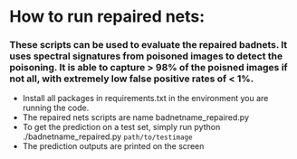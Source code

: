 # How to run repaired nets:

### These scripts can be used to evaluate the repaired badnets. It uses spectral signatures from poisoned images to detect the poisoning. It is able to capture > 98% of the poisned images if not all, with extremely low false positive rates of < 1%.

- Install all packages in requirements.txt in the environment you are running the code.
- The repaired nets scripts are name badnetname_repaired.py
- To get the prediction on a test set, simply run python ./badnetname_repaired.py `path/to/testimage`
- The prediction outputs are printed on the screen